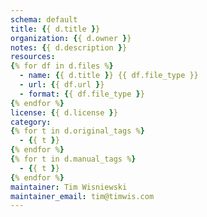 ```yaml
---
schema: default
title: {{ d.title }}
organization: {{ d.owner }}
notes: {{ d.description }}
resources:
{% for df in d.files %}
  - name: {{ d.title }} {{ df.file_type }}
  - url: {{ df.url }}
  - format: {{ df.file_type }}
{% endfor %}
license: {{ d.license }}
category:
{% for t in d.original_tags %}
  - {{ t }}
{% endfor %}
{% for t in d.manual_tags %}
  - {{ t }}
{% endfor %}
maintainer: Tim Wisniewski
maintainer_email: tim@timwis.com
---
```

